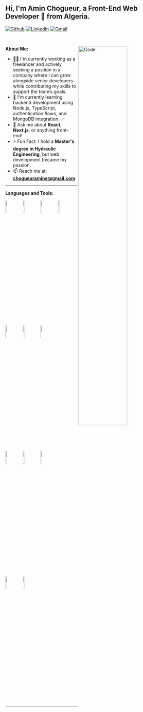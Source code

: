 ## Hi, I'm Amin Chogueur, a Front-End Web Developer 🚀 from Algeria.

[![Github](https://img.shields.io/badge/-Github-000?style=flat&logo=Github&logoColor=white)](https://github.com/Amin-Chogueur)
[![LinkedIn](https://img.shields.io/badge/-LinkedIn-blue?style=flat&logo=Linkedin&logoColor=white)](https://www.linkedin.com/in/amin-chogueur/)
[![Gmail](https://img.shields.io/badge/-Gmail-c14438?style=flat&logo=Gmail&logoColor=white)](mailto:chogueuramine@gmail.com)

&nbsp;

<img width="55%" align="right" alt="Code" src="https://raw.githubusercontent.com/onimur/.github/master/.resources/git-header.svg" />

**About Me:**

- 👨‍💻 I'm currently working as a freelancer and actively seeking a position in a company where I can grow alongside senior developers while contributing my skills to support the team’s goals.
- 🌱 I'm currently learning backend development using Node.js, TypeScript, authentication flows, and MongoDB integration. ✅
- 💬 Ask me about **React**, **Next.js**, or anything front-end!
- ⚡️ Fun Fact: I hold a **Master's degree in Hydraulic Engineering**, but web development became my passion.
- 📫 Reach me at: **chogueuramine@gmail.com**

---

**Languages and Tools:**  

<p>
  <code><img width="10%" src="https://cdn.jsdelivr.net/gh/devicons/devicon/icons/cplusplus/cplusplus-original.svg" /></code>
  <code><img width="10%" src="https://cdn.jsdelivr.net/gh/devicons/devicon/icons/html5/html5-original.svg" /></code>
  <code><img width="10%" src="https://cdn.jsdelivr.net/gh/devicons/devicon/icons/css3/css3-original.svg" /></code>
  <code><img width="10%" src="https://www.vectorlogo.zone/logos/javascript/javascript-ar21.svg"></code>
  <br />
  <code><img width="10%" src="https://www.vectorlogo.zone/logos/typescriptlang/typescriptlang-ar21.svg"></code>
  <code><img width="10%" src="https://www.vectorlogo.zone/logos/reactjs/reactjs-ar21.svg"></code>
  <code><img width="10%" src="https://www.vectorlogo.zone/logos/nextjs/nextjs-ar21.svg"></code>
  <br />
  <code><img width="10%" src="https://www.vectorlogo.zone/logos/mongodb/mongodb-ar21.svg"></code>
  <code><img width="10%" src="https://cdn.jsdelivr.net/gh/devicons/devicon/icons/mongoose/mongoose-original.svg" /></code>
  <code><img width="10%" src="https://cdn.jsdelivr.net/gh/devicons/devicon/icons/redux/redux-original.svg" /></code>
  <br />
  <code><img width="10%" src="https://www.vectorlogo.zone/logos/git-scm/git-scm-ar21.svg"></code>
  <code><img width="10%" src="https://cdn.jsdelivr.net/gh/devicons/devicon/icons/github/github-original.svg" /></code>
</p>


---



<!-- This README was customized for Amin Chogueur -->
